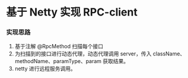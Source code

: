 # 基于 Netty 实现 RPC-client


### 实现思路
1. 基于注解 @RpcMethod 扫描每个接口
2. 为扫描到的接口进行动态代理，动态代理调用 server，传入 className、methodName、paramType、param 获取结果。
3. netty 进行远程服务调用。